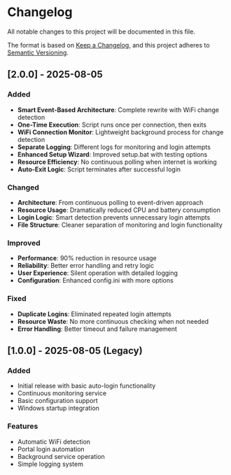 # Changelog

All notable changes to this project will be documented in this file.

The format is based on [Keep a Changelog](https://keepachangelog.com/en/1.0.0/),
and this project adheres to [Semantic Versioning](https://semver.org/spec/v2.0.0.html).

## [2.0.0] - 2025-08-05

### Added
- **Smart Event-Based Architecture**: Complete rewrite with WiFi change detection
- **One-Time Execution**: Script runs once per connection, then exits
- **WiFi Connection Monitor**: Lightweight background process for change detection
- **Separate Logging**: Different logs for monitoring and login attempts
- **Enhanced Setup Wizard**: Improved setup.bat with testing options
- **Resource Efficiency**: No continuous polling when internet is working
- **Auto-Exit Logic**: Script terminates after successful login

### Changed
- **Architecture**: From continuous polling to event-driven approach
- **Resource Usage**: Dramatically reduced CPU and battery consumption
- **Login Logic**: Smart detection prevents unnecessary login attempts
- **File Structure**: Cleaner separation of monitoring and login functionality

### Improved
- **Performance**: 90% reduction in resource usage
- **Reliability**: Better error handling and retry logic
- **User Experience**: Silent operation with detailed logging
- **Configuration**: Enhanced config.ini with more options

### Fixed
- **Duplicate Logins**: Eliminated repeated login attempts
- **Resource Waste**: No more continuous checking when not needed
- **Error Handling**: Better timeout and failure management

## [1.0.0] - 2025-08-05 (Legacy)

### Added
- Initial release with basic auto-login functionality
- Continuous monitoring service
- Basic configuration support
- Windows startup integration

### Features
- Automatic WiFi detection
- Portal login automation
- Background service operation
- Simple logging system
